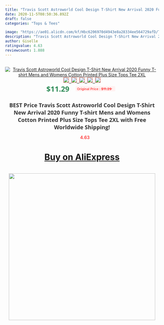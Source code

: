 ```yaml
---
title: "Travis Scott Astroworld Cool Design T-Shirt New Arrival 2020 Funny T-shirt Mens and Womens Cotton Printed Plus Size Tops Tee 2XL"
date: 2020-11-5T08:50:36.892Z
draft: false
categories: "Tops & Tees"

image: "https://ae01.alicdn.com/kf/Hbc6206970d4943e8a28334ee564729afD/Travis-Scott-Astroworld-Cool-Design-T-Shirt-New-Arrival-2020-Funny-T-shirt-Mens-and-Womens.jpg"
description: "Travis Scott Astroworld Cool Design T-Shirt New Arrival 2020 Funny T-shirt Mens and Womens Cotton Printed Plus Size Tops Tee 2XL"
author: Giselle
ratingvalue: 4.63
reviewcount: 1.888
---
```

<br>
<div style="text-align: center;">
<a href="https://s.click.aliexpress.com/e/_ArMlGD" target="_blank" rel="nofollow noopener noreferrer"><img alt="Travis Scott Astroworld Cool Design T-Shirt New Arrival 2020 Funny T-shirt Mens and Womens Cotton Printed Plus Size Tops Tee 2XL" class="magnifier-image" src="https://ae01.alicdn.com/kf/Hbc6206970d4943e8a28334ee564729afD/Travis-Scott-Astroworld-Cool-Design-T-Shirt-New-Arrival-2020-Funny-T-shirt-Mens-and-Womens.jpg_640x640.jpg">
<br>
<img style="border:1px solid salmon" src="https://ae01.alicdn.com/kf/Hbc6206970d4943e8a28334ee564729afD/Travis-Scott-Astroworld-Cool-Design-T-Shirt-New-Arrival-2020-Funny-T-shirt-Mens-and-Womens.jpg_120x120.jpg">&nbsp;&nbsp;<img style="border:1px solid salmon" src="https://ae01.alicdn.com/kf/H088cb994ba2c4b6199870d15dce795c0r/Travis-Scott-Astroworld-Cool-Design-T-Shirt-New-Arrival-2020-Funny-T-shirt-Mens-and-Womens.jpg_120x120.jpg">&nbsp;&nbsp;<img style="border:1px solid salmon" src="https://ae01.alicdn.com/kf/Hb1ed7eb9ffef49619a46ece93198847cI/Travis-Scott-Astroworld-Cool-Design-T-Shirt-New-Arrival-2020-Funny-T-shirt-Mens-and-Womens.jpg_120x120.jpg">&nbsp;&nbsp;<img style="border:1px solid salmon" src="https://ae01.alicdn.com/kf/H4b30dc64608f41eeafaff2b5835fa4f1u/Travis-Scott-Astroworld-Cool-Design-T-Shirt-New-Arrival-2020-Funny-T-shirt-Mens-and-Womens.jpg_120x120.jpg">&nbsp;&nbsp;<img style="border:1px solid salmon" src="https://ae01.alicdn.com/kf/H9aa596eb97644b889457ed7abce8d0c39/Travis-Scott-Astroworld-Cool-Design-T-Shirt-New-Arrival-2020-Funny-T-shirt-Mens-and-Womens.jpg_120x120.jpg"></a></div><br0>
<div style="text-align: center;"><span style="background-color: white; border: 0px; box-sizing: border-box; color: seagreen; display: inline-block; font-family: &quot;open sans&quot; , &quot;arial&quot; , &quot;helvetica&quot; , sans-serif , &quot;heiti&quot;; font-size: 24px; font-stretch: inherit; font-weight: 700; line-height: inherit; margin: 0px 10px 0px 0px; padding: 0px; vertical-align: middle;">$11.29 </span>
<span style="background: rgb(255 , 241 , 241); border-radius: 3px; border: 0px; box-sizing: border-box; color: #ff4747; display: inline-block; font-family: inherit; font-size: 12px; font-stretch: inherit; font-style: inherit; font-variant: inherit; font-weight: 600; line-height: inherit; margin: 0px; padding: 2px 5px; transform: scale(0.9); vertical-align: middle;">Original Price : <b style="text-decoration: line-through;">$11.29 </b> &nbsp;&nbsp;</span></div>
<h1 style="color: #333333; display: inline-block; font-family: &quot;open sans&quot; , &quot;arial&quot; , &quot;helvetica&quot; , sans-serif , &quot;heiti&quot;; font-size: 18px; font-stretch: inherit; font-weight: 700; text-align: center;">BEST Price Travis Scott Astroworld Cool Design T-Shirt New Arrival 2020 Funny T-shirt Mens and Womens Cotton Printed Plus Size Tops Tee 2XL with Free Worldwide Shipping!</h1>
<div style="color: #ff4747; text-align: center;">
<img src="https://4.bp.blogspot.com/-M0ZcTcb-5uY/XleCXlxnR4I/AAAAAAAAAEc/OrjgMkXV1oMQFaCRZj5HQwOCBcu3w1FegCPcBGAYYCw/s1600/star.png" style="height: 15px;">&nbsp;<b>4.63</b></div>
<div class="button_cont" align="center"><a class="buynow_a" href="https://s.click.aliexpress.com/e/_ArMlGD" target="_blank" rel="nofollow noopener noreferrer"><H1>Buy on AliExpress</H1></a></div><br>
<div class="separator" style="clear: both; text-align: center;">
<img src="https://lh3.googleusercontent.com/-pTy5HemUv9M/XlePHvY0dAI/AAAAAAAAAE4/0nX5iRUoIWY8eMW9Dpxeirr157OZliDIgCLcBGAsYHQ/s1600/badge.gif" width="480">
</div>
